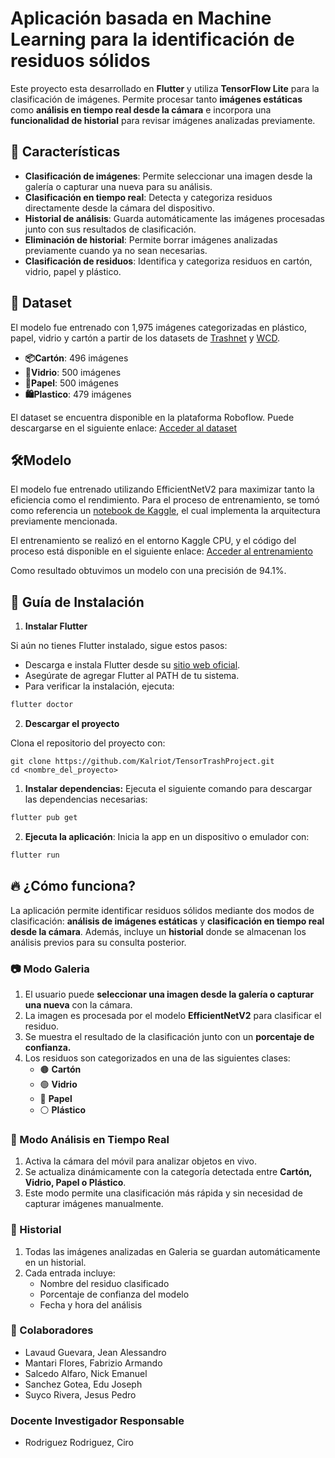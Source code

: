 # Aplicación basada en Machine Learning para la identificación de residuos sólidos

Este proyecto esta desarrollado en **Flutter** y utiliza **TensorFlow Lite** para la clasificación de imágenes. Permite procesar tanto **imágenes estáticas** como **análisis en tiempo real desde la cámara** e incorpora una **funcionalidad de historial** para revisar imágenes analizadas previamente.

## 📌 Características

- **Clasificación de imágenes**: Permite seleccionar una imagen desde la galería o capturar una nueva para su análisis.
- **Clasificación en tiempo real**: Detecta y categoriza residuos directamente desde la cámara del dispositivo.
- **Historial de análisis**: Guarda automáticamente las imágenes procesadas junto con sus resultados de clasificación.
- **Eliminación de historial**: Permite borrar imágenes analizadas previamente cuando ya no sean necesarias.
- **Clasificación de residuos**: Identifica y categoriza residuos en cartón, vidrio, papel y plástico.

## 🔗 Dataset

El modelo fue entrenado con 1,975 imágenes categorizadas en plástico, papel, vidrio y cartón a partir de los datasets de [Trashnet](https://huggingface.co/datasets/garythung/trashnet) y [WCD](https://www.kaggle.com/datasets/techsash/waste-classification-data).

- **📦Cartón**: 496 imágenes
- **🥃Vidrio**: 500 imágenes
- **📄Papel**: 500 imágenes
- **🛍️Plastico**: 479 imágenes

El dataset se encuentra disponible en la plataforma Roboflow. Puede descargarse en el siguiente enlace: [Acceder al dataset](https://universe.roboflow.com/testing-ml-solid-waste/fourth-project-o8hdx/dataset/2)

## 🛠️Modelo

El modelo fue entrenado utilizando EfficientNetV2 para maximizar tanto la eficiencia como el rendimiento. Para el proceso de entrenamiento, se tomó como referencia un [notebook de Kaggle](https://www.kaggle.com/code/annafabris/efficientnet-v2-image-classification-93-accuracy#Introduction),  el cual implementa la arquitectura previamente mencionada.

El entrenamiento se realizó en el entorno Kaggle CPU, y el código del proceso está disponible en el siguiente enlace: [Acceder al entrenamiento](https://www.kaggle.com/code/jeanlavaud/effnet-v2-solid-waste-dataset)

Como resultado obtuvimos un modelo con una precisión de 94.1%.

## 🚀 Guía de Instalación

1. **Instalar Flutter**
  
Si aún no tienes Flutter instalado, sigue estos pasos:

- Descarga e instala Flutter desde su [sitio web oficial](https://flutter.dev/).
- Asegúrate de agregar Flutter al PATH de tu sistema.
- Para verificar la instalación, ejecuta:

```bash
flutter doctor
```

2. **Descargar el proyecto**

Clona el repositorio del proyecto con:

```
git clone https://github.com/Kalriot/TensorTrashProject.git
cd <nombre_del_proyecto>
```

1. **Instalar dependencias:**
Ejecuta el siguiente comando para descargar las dependencias necesarias:

```bash
flutter pub get
```

2. **Ejecuta la aplicación**:
Inicia la app en un dispositivo o emulador con:

```bash
flutter run
```

## 🔥 ¿Cómo funciona?

La aplicación permite identificar residuos sólidos mediante dos modos de clasificación: **análisis de imágenes estáticas** y **clasificación en tiempo real desde la cámara**. Además, incluye un **historial** donde se almacenan los análisis previos para su consulta posterior.

### 📷 Modo Galeria

1. El usuario puede **seleccionar una imagen desde la galería o capturar una nueva** con la cámara.
2. La imagen es procesada por el modelo **EfficientNetV2** para clasificar el residuo.
3. Se muestra el resultado de la clasificación junto con un **porcentaje de confianza.**
4. Los residuos son categorizados en una de las siguientes clases:
   - 🟤 **Cartón**
   - 🟢 **Vidrio**
   - 📄 **Papel**
   - ⚪ **Plástico**

### 🎥 Modo Análisis en Tiempo Real

1. Activa la cámara del móvil para analizar objetos en vivo.
2. Se actualiza dinámicamente con la categoría detectada entre **Cartón, Vidrio, Papel o Plástico**.
3. Este modo permite una clasificación más rápida y sin necesidad de capturar imágenes manualmente.

### 📜 Historial

1. Todas las imágenes analizadas en Galeria se guardan automáticamente en un historial.
2. Cada entrada incluye:
   - Nombre del residuo clasificado
   - Porcentaje de confianza del modelo
   - Fecha y hora del análisis

### 💭 Colaboradores

- Lavaud Guevara, Jean Alessandro
- Mantari Flores, Fabrizio Armando
- Salcedo Alfaro, Nick Emanuel
- Sanchez Gotea, Edu Joseph
- Suyco Rivera, Jesus Pedro

### Docente Investigador Responsable

-  Rodriguez Rodriguez, Ciro
